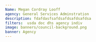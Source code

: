```yaml
---
Name: Megan Cordray Looff
agency: General Services Adminstration
description: fdafdasfsafdsafdsafdsafdsa
filters:  usda doc dhs agency indiv
image: banners/council-background.png
banner: Agency 
---
```


